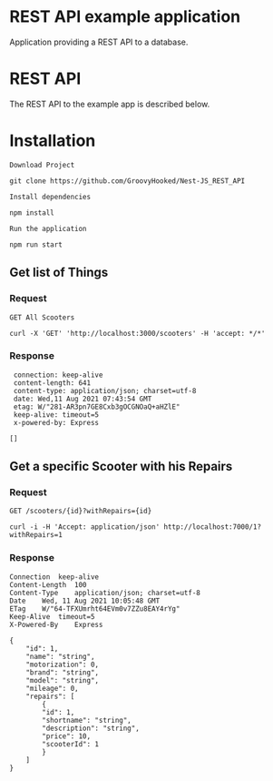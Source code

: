 # REST API example application

Application providing a REST API to a database.

# REST API

The REST API to the example app is described below.

# Installation

`Download Project`

    git clone https://github.com/GroovyHooked/Nest-JS_REST_API

`Install dependencies`

    npm install

`Run the application`

    npm run start

## Get list of Things

### Request

`GET All Scooters`

    curl -X 'GET' 'http://localhost:3000/scooters' -H 'accept: */*'

### Response

     connection: keep-alive  
     content-length: 641  
     content-type: application/json; charset=utf-8  
     date: Wed,11 Aug 2021 07:43:54 GMT  
     etag: W/"281-AR3pn7GE8Cxb3gOCGNOaQ+aHZlE"  
     keep-alive: timeout=5  
     x-powered-by: Express 

    []

## Get a specific Scooter with his Repairs

### Request

`GET /scooters/{id}?withRepairs={id}`

    curl -i -H 'Accept: application/json' http://localhost:7000/1?withRepairs=1

### Response

    Connection	keep-alive
    Content-Length	100
    Content-Type	application/json; charset=utf-8
    Date	Wed, 11 Aug 2021 10:05:48 GMT
    ETag	W/"64-TFXUmrht64EVm0v7ZZu8EAY4rYg"
    Keep-Alive	timeout=5
    X-Powered-By	Express

    {
        "id": 1,
        "name": "string",
        "motorization": 0,
        "brand": "string",
        "model": "string",
        "mileage": 0,
        "repairs": [
            {
            "id": 1,
            "shortname": "string",
            "description": "string",
            "price": 10,
            "scooterId": 1
            }
        ]
    }